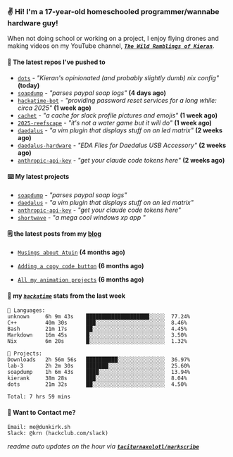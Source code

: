 ### ✌️ Hi! I'm a 17-year-old homeschooled programmer/wannabe hardware guy!

When not doing school or working on a project, I enjoy flying drones and making videos on my YouTube channel, [**_`The Wild Ramblings of Kieran`_**](https://youtube.com/@kieran.rambles).

#### 👷 The latest repos I've pushed to

- [`dots`](https://github.com/taciturnaxolotl/dots) - _"Kieran's opinionated (and probably slightly dumb) nix config"_ **(today)**
- [`soapdump`](https://github.com/taciturnaxolotl/soapdump) - _"parses paypal soap logs"_ **(4 days ago)**
- [`hackatime-bot`](https://github.com/taciturnaxolotl/hackatime-bot) - _"providing password reset services for a long while: circa 2025"_ **(1 week ago)**
- [`cachet`](https://github.com/taciturnaxolotl/cachet) - _"a cache for slack profile pictures and emojis"_ **(1 week ago)**
- [`2025-reefscape`](https://github.com/df1317/2025-reefscape) - _"it's not a water game but it will do"_ **(1 week ago)**
- [`daedalus`](https://github.com/taciturnaxolotl/daedalus) - _"a vim plugin that displays stuff on an led matrix"_ **(2 weeks ago)**
- [`daedalus-hardware`](https://github.com/geschmit/daedalus-hardware) - _"EDA Files for Daedalus USB Accessory"_ **(2 weeks ago)**
- [`anthropic-api-key`](https://github.com/taciturnaxolotl/anthropic-api-key) - _"get your claude code tokens here"_ **(2 weeks ago)**

#### ⌨️ My latest projects

- [`soapdump`](https://github.com/taciturnaxolotl/soapdump) - _"parses paypal soap logs"_
- [`daedalus`](https://github.com/taciturnaxolotl/daedalus) - _"a vim plugin that displays stuff on an led matrix"_
- [`anthropic-api-key`](https://github.com/taciturnaxolotl/anthropic-api-key) - _"get your claude code tokens here"_
- [`shortwave`](https://github.com/taciturnaxolotl/shortwave) - _"a mega cool windows xp app "_

#### 🗒️ the latest posts from my [blog](https://dunkirk.sh)

- [`Musings about Atuin`](https://dunkirk.sh/blog/atuin/) **(4 months ago)**

- [`Adding a copy code button`](https://dunkirk.sh/blog/adding-a-copy-button/) **(6 months ago)**

- [`All my animation projects`](https://dunkirk.sh/blog/my-animations/) **(6 months ago)**



#### 📡 my [_`hackatime`_](https://waka.hackclub.com) stats from the last week

```text
💾 Languages:
unknown     6h 9m 43s    ████████████████████░░░░░  77.24%
C++         40m 30s      ███░░░░░░░░░░░░░░░░░░░░░░  8.46%
Bash        21m 17s      ██░░░░░░░░░░░░░░░░░░░░░░░  4.45%
Markdown    16m 45s      █░░░░░░░░░░░░░░░░░░░░░░░░  3.50%
Nix         6m 20s       █░░░░░░░░░░░░░░░░░░░░░░░░  1.32%

💼 Projects:
Downloads   2h 56m 56s   ██████████░░░░░░░░░░░░░░░  36.97%
lab-3       2h 2m 30s    ███████░░░░░░░░░░░░░░░░░░  25.60%
soapdump    1h 6m 43s    ████░░░░░░░░░░░░░░░░░░░░░  13.94%
kierank     38m 28s      ███░░░░░░░░░░░░░░░░░░░░░░  8.04%
dots        21m 32s      ██░░░░░░░░░░░░░░░░░░░░░░░  4.50%

Total: 7 hrs 59 mins
```

#### 📮 Want to Contact me?

```text
Email: me@dunkirk.sh
Slack: @krn (hackclub.com/slack)
```

_readme auto updates on the hour via [**`taciturnaxolotl/markscribe`**](https://github.com/taciturnaxolotl/markscribe)_
